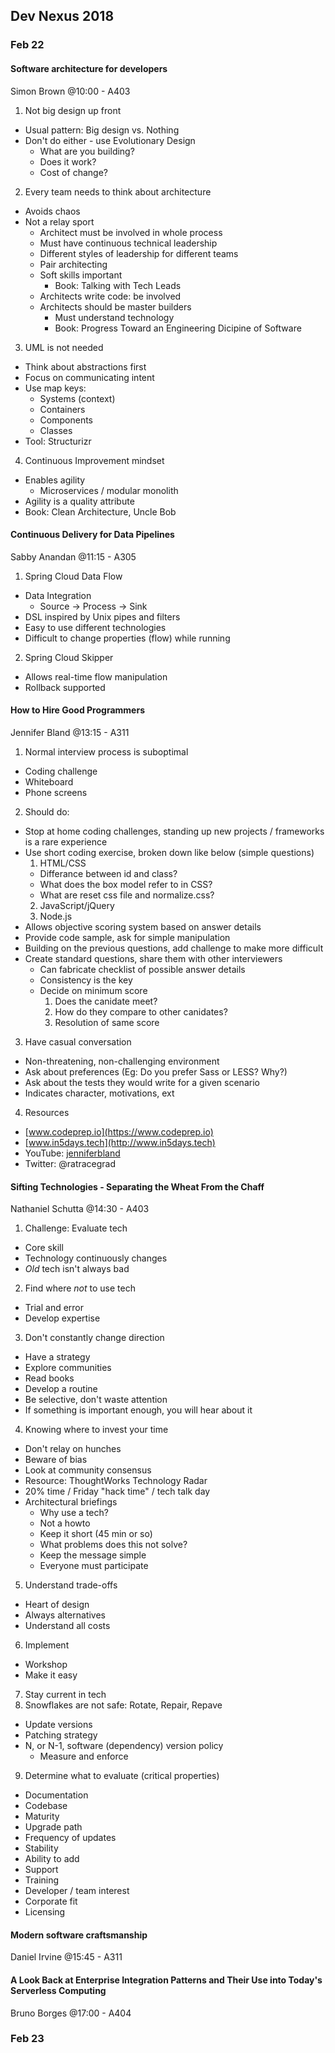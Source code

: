 ## Dev Nexus 2018

### Feb 22
#### Software architecture for developers
Simon Brown @10:00 - A403

1. Not big design up front
  * Usual pattern: Big design vs. Nothing
  * Don't do either - use Evolutionary Design
    * What are you building?
    * Does it work?
    * Cost of change?
2. Every team needs to think about architecture
  * Avoids chaos
  * Not a relay sport
    * Architect must be involved in whole process
    * Must have continuous technical leadership
    * Different styles of leadership for different teams
    * Pair architecting
    * Soft skills important
      * Book: Talking with Tech Leads
    * Architects write code: be involved
    * Architects should be master builders
      * Must understand technology
      * Book: Progress Toward an Engineering Dicipine of Software
3. UML is not needed
  * Think about abstractions first
  * Focus on communicating intent
  * Use map keys:
    * Systems (context)
    * Containers
    * Components
    * Classes
  * Tool: Structurizr
4. Continuous Improvement mindset
  * Enables agility
    * Microservices / modular monolith
  * Agility is a quality attribute
  * Book: Clean Architecture, Uncle Bob

#### Continuous Delivery for Data Pipelines
Sabby Anandan @11:15 - A305

1. Spring Cloud Data Flow
  * Data Integration
    * Source -> Process -> Sink
  * DSL inspired by Unix pipes and filters
  * Easy to use different technologies
  * Difficult to change properties (flow) while running
2. Spring Cloud Skipper
  * Allows real-time flow manipulation
  * Rollback supported

#### How to Hire Good Programmers
Jennifer Bland @13:15 - A311

1. Normal interview process is suboptimal
  * Coding challenge
  * Whiteboard
  * Phone screens
2. Should do:
  * Stop at home coding challenges, standing up new projects / frameworks is a rare experience
  * Use short coding exercise, broken down like below (simple questions)
    1. HTML/CSS
      * Differance between id and class?
      * What does the box model refer to in CSS?
      * What are reset css file and normalize.css?
    2. JavaScript/jQuery
    3. Node.js
  * Allows objective scoring system based on answer details
  * Provide code sample, ask for simple manipulation
  * Building on the previous questions, add challenge to make more difficult
  * Create standard questions, share them with other interviewers
    * Can fabricate checklist of possible answer details
    * Consistency is the key
    * Decide on minimum score
      1. Does the canidate meet?
      2. How do they compare to other canidates?
      3. Resolution of same score
3. Have casual conversation
  * Non-threatening, non-challenging environment
  * Ask about preferences (Eg: Do you prefer Sass or LESS? Why?)
  * Ask about the tests they would write for a given scenario
  * Indicates character, motivations, ext
4. Resources
  * [www.codeprep.io](https://www.codeprep.io)
  * [www.in5days.tech](http://www.in5days.tech)
  * YouTube: [jenniferbland](https://www.youtureb.com/c/jenniferbland)
  * Twitter: @ratracegrad

#### Sifting Technologies - Separating the Wheat From the Chaff
Nathaniel Schutta @14:30 - A403

1. Challenge: Evaluate tech
  * Core skill
  * Technology continuously changes
  * _Old_ tech isn't always bad
2. Find where *not* to use tech
  * Trial and error
  * Develop expertise
3. Don't constantly change direction
  * Have a strategy
  * Explore communities
  * Read books
  * Develop a routine
  * Be selective, don't waste attention
  * If something is important enough, you will hear about it
4. Knowing where to invest your time
  * Don't relay on hunches
  * Beware of bias
  * Look at community consensus
  * Resource: ThoughtWorks Technology Radar
  * 20% time / Friday "hack time" / tech talk day
  * Architectural briefings
    * Why use a tech?
    * Not a howto
    * Keep it short (45 min or so)
    * What problems does this not solve?
    * Keep the message simple
    * Everyone must participate
5. Understand trade-offs
  * Heart of design
  * Always alternatives
  * Understand all costs
6. Implement
  * Workshop
  * Make it easy
7. Stay current in tech
8. Snowflakes are not safe: Rotate, Repair, Repave
  * Update versions
  * Patching strategy
  * N, or N-1, software (dependency) version policy
    * Measure and enforce
9. Determine what to evaluate (critical properties)
  * Documentation
  * Codebase
  * Maturity
  * Upgrade path
  * Frequency of updates
  * Stability
  * Ability to add
  * Support
  * Training
  * Developer / team interest
  * Corporate fit
  * Licensing

#### Modern software craftsmanship
Daniel Irvine @15:45 - A311

#### A Look Back at Enterprise Integration Patterns and Their Use into Today's Serverless Computing
Bruno Borges @17:00 - A404


### Feb 23
